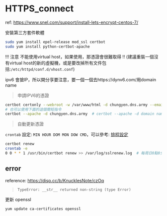 # HTTPS_connect

ref: https://www.snel.com/support/install-lets-encrypt-centos-7/

安裝第三方套件軟體

```sh
sudo yum install epel-release mod_ssl certbot
sudo yum install python-certbot-apache
```



!!! 注意 不能使用virtual host，如果使用，那憑證會很難取得 !! (建議重裝一個沒有virtual host的新的虛擬機，或是要改掉所有文件包括:`/etc/httpd/conf.d/vhost.conf`)

ipv6 會搶IP，所以開分享要注意，要一個一個去https://dynv6.com/用domain name

> 申請IPV6的憑證

```sh
certbot certonly --webroot -w /var/www/html -d chungyen.dns.army --email s110910541@student.nqu.edu.tw --agree-tos  # certbot certonly --webroot -w location_file -d domain_name --email email --agree-tos
# 也可以使用下面的這個簡短指令
certbot --apache -d chungyen.dns.army  # certbot --apache -d domain name
```



> 自動更新憑證

 `crontab` 設定: `MIN HOUR DOM MON DOW CMD`，可以參考: [排程設定](https://github.com/stereomp3/note/blob/main/linux/111semester01/2-NFS.md#%E6%8E%92%E7%A8%8B)

```sh
certbot renew
crontab -e
0 0 * * 1 /usr/bin/certbot renew >> /var/log/sslrenew.log  # 每周日0點0分更新
```





## error

reference: https://disp.cc/b/KnucklesNote/czOq

> `TypeError: __str__ returned non-string (type Error)`

更新 openssl

```
yum update ca-certificates openssl
```

